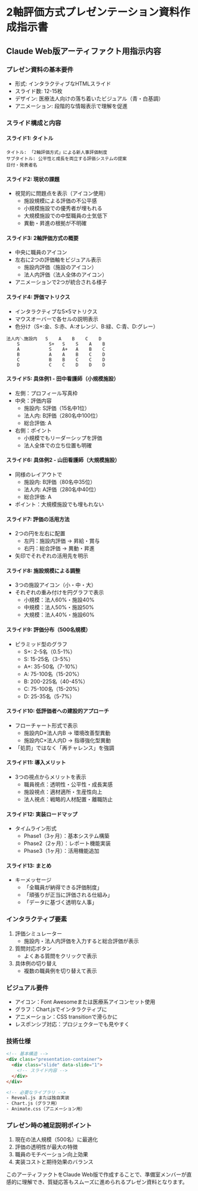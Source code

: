 # 2軸評価方式プレゼンテーション資料作成指示書

## Claude Web版アーティファクト用指示内容

### プレゼン資料の基本要件
- 形式: インタラクティブなHTMLスライド
- スライド数: 12-15枚
- デザイン: 医療法人向けの落ち着いたビジュアル（青・白基調）
- アニメーション: 段階的な情報表示で理解を促進

### スライド構成と内容

#### スライド1: タイトル
```
タイトル: 「2軸評価方式」による新人事評価制度
サブタイトル: 公平性と成長を両立する評価システムの提案
日付・発表者名
```

#### スライド2: 現状の課題
- 視覚的に問題点を表示（アイコン使用）
  - 施設規模による評価の不公平感
  - 小規模施設での優秀者が埋もれる
  - 大規模施設での中堅職員の士気低下
  - 異動・昇進の根拠が不明確

#### スライド3: 2軸評価方式の概要
- 中央に職員のアイコン
- 左右に2つの評価軸をビジュアル表示
  - 施設内評価（施設のアイコン）
  - 法人内評価（法人全体のアイコン）
- アニメーションで2つが統合される様子

#### スライド4: 評価マトリクス
- インタラクティブな5×5マトリクス
- マウスオーバーで各セルの説明表示
- 色分け（S+:金、S:赤、A:オレンジ、B:緑、C:青、D:グレー）
```
法人内＼施設内   S    A    B    C    D
    S           S+   S    S    A    B
    A           S    A+   A    B    C
    B           A    A    B    C    D
    C           B    B    C    C    D
    D           C    C    D    D    D
```

#### スライド5: 具体例1 - 田中看護師（小規模施設）
- 左側：プロフィール写真枠
- 中央：評価内容
  - 施設内: S評価（15名中1位）
  - 法人内: B評価（280名中100位）
  - 総合評価: A
- 右側：ポイント
  - 小規模でもリーダーシップを評価
  - 法人全体での立ち位置も明確

#### スライド6: 具体例2 - 山田看護師（大規模施設）
- 同様のレイアウトで
  - 施設内: B評価（80名中35位）
  - 法人内: A評価（280名中40位）
  - 総合評価: A
- ポイント：大規模施設でも埋もれない

#### スライド7: 評価の活用方法
- 2つの円を左右に配置
  - 左円：施設内評価 → 昇給・賞与
  - 右円：総合評価 → 異動・昇進
- 矢印でそれぞれの活用先を明示

#### スライド8: 施設規模による調整
- 3つの施設アイコン（小・中・大）
- それぞれの重み付けを円グラフで表示
  - 小規模：法人60%・施設40%
  - 中規模：法人50%・施設50%
  - 大規模：法人40%・施設60%

#### スライド9: 評価分布（500名規模）
- ピラミッド型のグラフ
  - S+: 2-5名（0.5-1%）
  - S: 15-25名（3-5%）
  - A+: 35-50名（7-10%）
  - A: 75-100名（15-20%）
  - B: 200-225名（40-45%）
  - C: 75-100名（15-20%）
  - D: 25-35名（5-7%）

#### スライド10: 低評価者への建設的アプローチ
- フローチャート形式で表示
  - 施設内D×法人内B → 環境改善型異動
  - 施設内C×法人内D → 指導強化型異動
- 「処罰」ではなく「再チャレンス」を強調

#### スライド11: 導入メリット
- 3つの視点からメリットを表示
  - 職員視点：透明性・公平性・成長実感
  - 施設視点：適材適所・生産性向上
  - 法人視点：戦略的人材配置・離職防止

#### スライド12: 実装ロードマップ
- タイムライン形式
  - Phase1（3ヶ月）：基本システム構築
  - Phase2（2ヶ月）：レポート機能実装
  - Phase3（1ヶ月）：活用機能追加

#### スライド13: まとめ
- キーメッセージ
  - 「全職員が納得できる評価制度」
  - 「頑張りが正当に評価される仕組み」
  - 「データに基づく透明な人事」

### インタラクティブ要素
1. 評価シミュレーター
   - 施設内・法人内評価を入力すると総合評価が表示
2. 質問対応ボタン
   - よくある質問をクリックで表示
3. 具体例の切り替え
   - 複数の職員例を切り替えて表示

### ビジュアル要件
- アイコン：Font Awesomeまたは医療系アイコンセット使用
- グラフ：Chart.jsでインタラクティブに
- アニメーション：CSS transitionで滑らかに
- レスポンシブ対応：プロジェクターでも見やすく

### 技術仕様
```html
<!-- 基本構造 -->
<div class="presentation-container">
  <div class="slide" data-slide="1">
    <!-- スライド内容 -->
  </div>
</div>

<!-- 必要なライブラリ -->
- Reveal.js または独自実装
- Chart.js（グラフ用）
- Animate.css（アニメーション用）
```

### プレゼン時の補足説明ポイント
1. 現在の法人規模（500名）に最適化
2. 評価の透明性が最大の特徴
3. 職員のモチベーション向上効果
4. 実装コストと期待効果のバランス

このアーティファクトをClaude Web版で作成することで、準備室メンバーが直感的に理解でき、質疑応答もスムーズに進められるプレゼン資料となります。